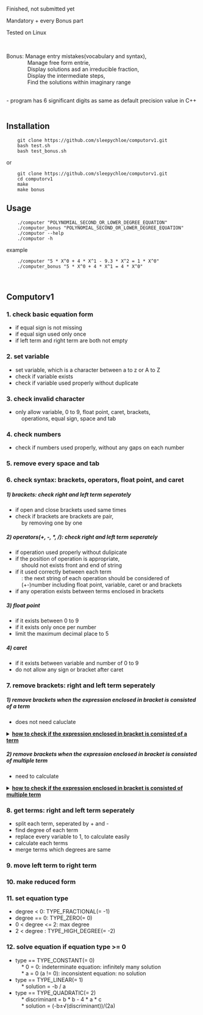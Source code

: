 Finished, not submitted yet

Mandatory + every Bonus part

Tested on Linux

<br>

Bonus: Manage entry mistakes(vocabulary and syntax),<br>
&nbsp;&nbsp;&nbsp;&nbsp;&nbsp;&nbsp;&nbsp;&nbsp;&nbsp;&nbsp;&nbsp;&nbsp;&nbsp;&nbsp;Manage free form entrie,<br>
&nbsp;&nbsp;&nbsp;&nbsp;&nbsp;&nbsp;&nbsp;&nbsp;&nbsp;&nbsp;&nbsp;&nbsp;&nbsp;&nbsp;Display solutions asd an irreducible fraction,<br>
&nbsp;&nbsp;&nbsp;&nbsp;&nbsp;&nbsp;&nbsp;&nbsp;&nbsp;&nbsp;&nbsp;&nbsp;&nbsp;&nbsp;Display the intermediate steps,<br>
&nbsp;&nbsp;&nbsp;&nbsp;&nbsp;&nbsp;&nbsp;&nbsp;&nbsp;&nbsp;&nbsp;&nbsp;&nbsp;&nbsp;Find the solutions within imaginary range<br>

<br>
- program has 6 significant digits as same as default precision value in C++<br>
<br>

## Installation
```
	git clone https://github.com/sleepychloe/computorv1.git
	bash test.sh
	bash test_bonus.sh
```

or

```
	git clone https://github.com/sleepychloe/computorv1.git
	cd computorv1
	make
	make bonus
```

## Usage

```
	./computer "POLYNOMIAL_SECOND_OR_LOWER_DEGREE_EQUATION"
	./computor_bonus "POLYNOMIAL_SECOND_OR_LOWER_DEGREE_EQUATION"
	./computor --help
	./computor -h
```

example

```
	./computer "5 * X^0 + 4 * X^1 - 9.3 * X^2 = 1 * X^0"
	./computer_bonus "5 * X^0 + 4 * X^1 = 4 * X^0"
```

<br>


## Computorv1

### 1. check basic equation form

- if equal sign is not missing<br>
- if equal sign used only once<br>
- if left term and right term are both not empty<br>

### 2. set variable

- set variable, which is a character between a to z or A to Z<br>
- check if variable exists<br>
- check if variable used properly without duplicate<br>

### 3. check invalid character

- only allow variable, 0 to 9, float point, caret, brackets,<br>
&nbsp;&nbsp;&nbsp;&nbsp;operations, equal sign, space and tab<br>

### 4. check numbers

- check if numbers used properly, without any gaps on each number<br>

### 5. remove every space and tab

### 6. check syntax: brackets, operators, float point, and caret

##### 1) brackets: check right and left term seperately
- if open and close brackets used same times<br>
- check if brackets are brackets are pair,<br>
&nbsp;&nbsp;&nbsp;&nbsp;by removing one by one<br>
##### 2) operators(+, -, *, /): check right and left term seperately
- if operation used properly without dulipicate<br>
- if the position of operation is appropriate,<br>
&nbsp;&nbsp;&nbsp;&nbsp;should not exists front and end of string<br>
- if it used correctly between each term<br>
&nbsp;&nbsp;&nbsp;&nbsp;: the next string of each operation should be considered of<br>
&nbsp;&nbsp;&nbsp;&nbsp;(+-)number including float point, variable, caret or and brackets<br>
- if any operation exists between terms enclosed in brackets<br>
##### 3) float point
- if it exists between 0 to 9<br>
- if it exists only once per number<br>
- limit the maximum decimal place to 5<br>
##### 4) caret
- if it exists between variable and number of 0 to 9<br>
- do not allow any sign or bracket after caret<br>

### 7. remove brackets: right and left term seperately
##### 1) remove brackets when the expression enclosed in bracket is consisted of a term
- does not need caluclate<br>
<details>
<summary><b><ins>how to check if the expression enclosed in bracket is consisted of a term<br></ins></b></summary>
<br>
- void Parse::remove_bracket_one_term(std::string &str)<br>
<br>

```
1. find start and end index of open and close bracket,
	split string to 3 part, s[FRONT], s[BRACKET], and s[BACK]

	ex. 1+2-(-3)+4 → s[FRONT] = "1+2-"
			s[BRACET] = "-3"
			s[BACK] = "+4"

2. check s[BRACKET] string, using split_term()

3. if size of returned std::vector<std::string> is 1
	: remove brackets
	
	- check last of s[FRONT] and first of s[BRACKET] to determinate sign
		* s[FRONT][s[FRONT].length() - 1] == '+'
			⋅ if (s[BRACKET] == '+'): result sign is +
				: remove last character of s[FRONT]
			⋅ else if (s[BRACKET] == '-'): result sign is -
				: remove last character of s[FRONT]
			⋅ else: result sign is is +, do not remove anything
		* s[FRONT][s[FRONT].length() - 1] == '-'
			⋅ if (s[BRACKET] == '+'): result sign is is -
				: remove first charactor of s[BRACKET]
			⋅ else if (s[BRACKET] == '-'): result sign is +
				: remove first charactor of s[BRACKET],
				remove last vcharactor of s[FRONT], s[FRONT] += '+'
			⋅ else: result sign is -, do not remove anything

4. else: find next bracket and repeat
```

<br>
</details>

##### 2) remove brackets when the expression enclosed in bracket is consisted of multiple term
- need to calculate<br>
<details>
<summary><b><ins>how to check if the expression enclosed in bracket is consisted of multiple term<br></ins></b></summary>
<br>
- void Parse::remove_bracket_multiple_term(std::string &str)<br>
<br>

```
1. find start and end index of open and close bracket,
	split string to 3 part, s[FRONT], s[BRACKET], and s[BACK]

	ex1. 1+2*3*(4-x)*(5+x)*6 → s[FRONT] = "1+2*3*("
				s[BRACET] = "4-x"
				s[BACK] = "*(5+x)*6"
	ex2. 1-(2+x)*3 → s[FRONT] = "1-("
			s[BRACET] = "2+x"
			s[BACK] = "*3"

2. find term and degree of s[BRACKET] string, using get_term()
	: each term and degree is saved on
	std::pair<std::vector<std::string>, std::vector<float>>
	
	ex1. s[BRACKET] = "4-x"
		→ term: pair<std::vector<std::string>, std::vector<float>>.first
			: {"4", "-1"}
		→ degree: pair<std::vector<std::string>, std::vector<float>>.second
			: {0, 1}

3. check * and / operation from s[FRONT],
	update s[FRONT], std::pair<std::vector<std::string>, std::vector<float>>
	- if s[FRONT] ends with "+(" or "-("
		: remove last character of s[FRONT], s[FRONT] *= "1*"

		ex2. s[FRONT] = "1-("
			→ s[FRONT] = "1-1*"

	- else: remove last character of s[FRONT]

		ex1. s[FRONT] = "1+2*3("
			→ s[FRONT] = "1+2*3"

	- find * or / from s[FRONT]
		* make tmp for coefficient of '*' or '/'
		* make std::pair<std::vector<std::string>, std::vector<float>>
			for tmp's term and degree
		* find tmp's term and degree using get_term()
		* if s[FRONT][s[FRONT].length() -1] is '*'
			⋅ update original term[i] to original term[i] * tmp term[j]
			⋅ update original degree[i] to original degree[i] + tmp degree[j]
		* if s[FRONT][s[FRONT].length() -1] is '/'
			⋅ check each original degree is 0,
				because this program does not support calculating
				expressions with variables in the denominator.
			⋅ make nb to store every term's coefficient
			⋅ if nb is not 0, replace original term and degree
				to tmp term and degree
			⋅ update original term[i] to original term[i] / nb
		* remove tmp from s[FRONT]
		* repeat until s[FRONT][s[FRONT].length() - 1] is not '*' nor '/'

4. check * and / operation from s[BACK],
	update s[BACK], std::pair<std::vector<std::string>, std::vector<float>>
	- if s[BACK] starts with "*(" or "/("
		make tmp for string enclosed in brackets, in front of s[BACK]
			* make std::pair<std::vector<std::string>, std::vector<float>>
				for tmp's term and degree
			* find tmp's term and degree using get_term()
			* if s[BACK][0] is '*'
				⋅ update original term[i] to original term[i] * tmp term[j]
				⋅ update original degree[i] to original degree[i] + tmp degree[j]
			* if s[BACK][0] is '/'
				⋅ check each tmp degree is 0,
					because this program does not support calculating
					expressions with variables in the denominator.
				⋅ when i > 0, do tmp term[0] = tmp term[0] * tmp term[i]
					to  store every term's coefficient
					update original term[i] to original term[i] / tmp term[0]
			* remove tmp from s[BACK]
			* repeat until s[BACK][0] is not '*' nor '/'
	- if s[BACK] is '*' or '/'
		: do same step as above, but tmp is coefficient of '*' or '/'
5. make new s[BRACKET] string using updated term and degree
6. change entire string to updated s[FRONT], s[BRACKET], s[BACK]
7. repeat until str.find(")") == std::string::npos
```

<br>
</details>

### 8. get terms: right and left term seperately

- split each term, seperated by + and -<br>
- find degree of each term<br>
- replace every variable to 1, to calculate easily<br>
- calculate each terms<br>
- merge terms which degrees are same<br>

### 9. move left term to right term

### 10. make reduced form

### 11. set equation type

- degree < 0: TYPE_FRACTIONAL(= -1)<br>
- degree == 0: TYPE_ZERO(= 0)<br>
- 0 < degree <= 2: max degree<br>
- 2 < degree : TYPE_HIGH_DEGREE(= -2)<br>

### 12. solve equation if equation type >= 0
- type == TYPE_CONSTANT(= 0)<br>
&nbsp;&nbsp;&nbsp;&nbsp;* 0 = 0: indeterminate equation: infinitely many solution<br>
&nbsp;&nbsp;&nbsp;&nbsp;* a = 0 (a != 0): inconsistent equation: no solution<br>
- type == TYPE_LINEAR(= 1)<br>
&nbsp;&nbsp;&nbsp;&nbsp;* solution = -b / a<br>
- type == TYPE_QUADRATIC(= 2)<br>
&nbsp;&nbsp;&nbsp;&nbsp;* discriminant = b * b - 4 * a * c<br>
&nbsp;&nbsp;&nbsp;&nbsp;* solution = (-b±√(discriminant))/(2a)<br>
<br>
